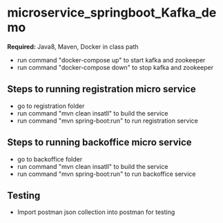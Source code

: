 # microservice_springboot_Kafka_demo

**Required:** Java8, Maven, Docker in class path

- run command "docker-compose up" to start kafka and zookeeper
- run command "docker-compose down" to stop kafka and zookeeper

## Steps to running registration micro service
- go to registration folder
- run command "mvn clean insatll" to build the service
- run command "mvn spring-boot:run" to run registration service

## Steps to running backoffice micro service
- go to backoffice folder
- run command "mvn clean insatll" to build the service
- run command "mvn spring-boot:run" to run backoffice service

## Testing
- Import postman json collection into postman for testing
